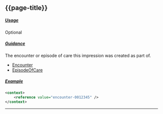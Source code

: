 ## {{page-title}}

<h5><ins>Usage</ins></h5>

<span class="mro-circle optional" title="Optional"></span> Optional


<h5><ins>Guidance</ins></h5>

The encounter or episode of care this impression was created as part of.

- [Encounter](https://fhir.nhs.uk/STU3/StructureDefinition/CareConnect-GPC-Encounter-1)
- [EpisodeOfCare](https://interopen.github.io/careconnect-base-stu3/StructureDefinition-CareConnect-EpisodeOfCare-1.html)



<h5><ins>Example</ins></h5>

```xml
<context>
    <reference value="encounter-0012345" />
</context>
```

---